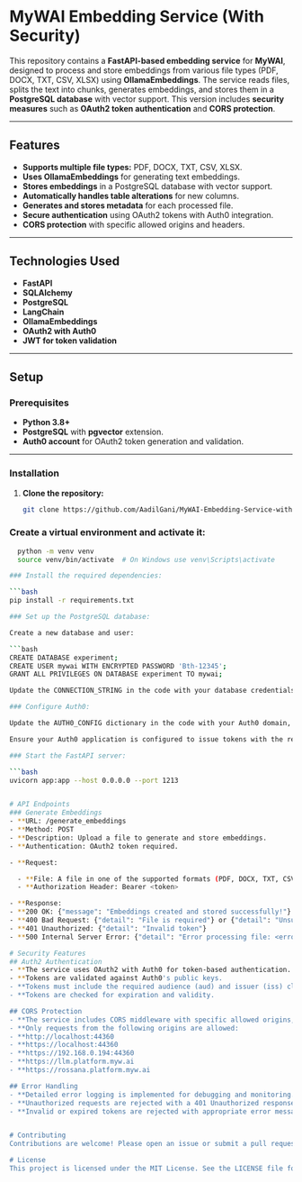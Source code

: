 # MyWAI Embedding Service (With Security)

This repository contains a **FastAPI-based embedding service** for **MyWAI**, designed to process and store embeddings from various file types (PDF, DOCX, TXT, CSV, XLSX) using **OllamaEmbeddings**. The service reads files, splits the text into chunks, generates embeddings, and stores them in a **PostgreSQL database** with vector support. This version includes **security measures** such as **OAuth2 token authentication** and **CORS protection**.

---

## Features

- **Supports multiple file types:** PDF, DOCX, TXT, CSV, XLSX.
- **Uses OllamaEmbeddings** for generating text embeddings.
- **Stores embeddings** in a PostgreSQL database with vector support.
- **Automatically handles table alterations** for new columns.
- **Generates and stores metadata** for each processed file.
- **Secure authentication** using OAuth2 tokens with Auth0 integration.
- **CORS protection** with specific allowed origins and headers.

---

## Technologies Used

- **FastAPI**
- **SQLAlchemy**
- **PostgreSQL**
- **LangChain**
- **OllamaEmbeddings**
- **OAuth2 with Auth0**
- **JWT for token validation**

---

## Setup

### Prerequisites

- **Python 3.8+**
- **PostgreSQL** with **pgvector** extension.
- **Auth0 account** for OAuth2 token generation and validation.

---

### Installation

1. **Clone the repository:**

   ```bash
   git clone https://github.com/AadilGani/MyWAI-Embedding-Service-with-security.git

### Create a virtual environment and activate it:
  ```bash
    python -m venv venv
    source venv/bin/activate  # On Windows use venv\Scripts\activate

### Install the required dependencies:

```bash
  pip install -r requirements.txt

### Set up the PostgreSQL database:

Create a new database and user:

```bash
  CREATE DATABASE experiment;
 CREATE USER mywai WITH ENCRYPTED PASSWORD 'Bth-12345';
 GRANT ALL PRIVILEGES ON DATABASE experiment TO mywai;

Update the CONNECTION_STRING in the code with your database credentials if necessary.

### Configure Auth0:

Update the AUTH0_CONFIG dictionary in the code with your Auth0 domain, audience, and issuer.

Ensure your Auth0 application is configured to issue tokens with the required claims.

### Start the FastAPI server:

```bash
  uvicorn app:app --host 0.0.0.0 --port 1213


# API Endpoints
### Generate Embeddings
- **URL: /generate_embeddings
- **Method: POST
- **Description: Upload a file to generate and store embeddings.
- **Authentication: OAuth2 token required.

- **Request:

    - **File: A file in one of the supported formats (PDF, DOCX, TXT, CSV, XLSX).
    - **Authorization Header: Bearer <token>

- **Response:
- **200 OK: {"message": "Embeddings created and stored successfully!"}
- **400 Bad Request: {"detail": "File is required"} or {"detail": "Unsupported file type"}
- **401 Unauthorized: {"detail": "Invalid token"}
- **500 Internal Server Error: {"detail": "Error processing file: <error_message>"}

# Security Features
## Auth2 Authentication
- **The service uses OAuth2 with Auth0 for token-based authentication.
- **Tokens are validated against Auth0's public keys.
- **Tokens must include the required audience (aud) and issuer (iss) claims.
- **Tokens are checked for expiration and validity.

## CORS Protection
- **The service includes CORS middleware with specific allowed origins, methods, and headers.
- **Only requests from the following origins are allowed:
  - **http://localhost:44360
  - **https://localhost:44360
  - **https://192.168.0.194:44360
  - **https://llm.platform.myw.ai
  - **https://rossana.platform.myw.ai

## Error Handling
- **Detailed error logging is implemented for debugging and monitoring.
- **Unauthorized requests are rejected with a 401 Unauthorized response.
- **Invalid or expired tokens are rejected with appropriate error messages.


# Contributing
Contributions are welcome! Please open an issue or submit a pull request.

# License
This project is licensed under the MIT License. See the LICENSE file for details.
